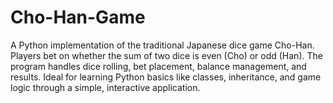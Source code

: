 # Cho-Han-Game
A Python implementation of the traditional Japanese dice game Cho-Han. Players bet on whether the sum of two dice is even (Cho) or odd (Han). The program handles dice rolling, bet placement, balance management, and results. Ideal for learning Python basics like classes, inheritance, and game logic through a simple, interactive application.
